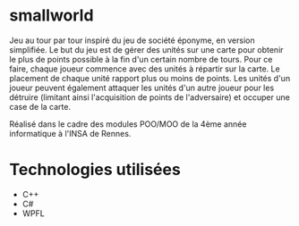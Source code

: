 smallworld
==========
Jeu au tour par tour inspiré du jeu de société éponyme, en version simplifiée.
Le but du jeu est de gérer des unités sur une carte pour obtenir le plus de points
possible à la fin d'un certain nombre de tours. Pour ce faire, chaque joueur
commence avec des unités à répartir sur la carte. Le placement de chaque unité
rapport plus ou moins de points. Les unités d'un joueur peuvent également attaquer
les unités d'un autre joueur pour les détruire (limitant ainsi l'acquisition de
points de l'adversaire) et occuper une case de la carte.


Réalisé dans le cadre des modules POO/MOO de la 4ème année informatique à 
l'INSA de Rennes.

Technologies utilisées
======================
- C++
- C#
- WPFL